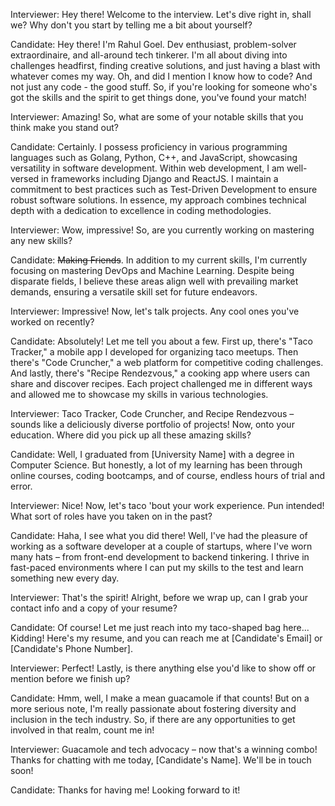 Interviewer: Hey there! Welcome to the interview. Let's dive right in, shall we? Why don't you start by telling me a bit about yourself?

Candidate: Hey there! I'm Rahul Goel. Dev enthusiast, problem-solver extraordinaire, and all-around tech tinkerer. I'm all about diving into challenges headfirst, finding creative solutions, and just having a blast with whatever comes my way. Oh, and did I mention I know how to code? And not just any code - the good stuff. So, if you're looking for someone who's got the skills and the spirit to get things done, you've found your match!

Interviewer: Amazing! So, what are some of your notable skills that you think make you stand out?

Candidate: Certainly. I possess proficiency in various programming languages such as Golang, Python, C++, and JavaScript, showcasing versatility in software development. Within web development, I am well-versed in frameworks including Django and ReactJS. I maintain a commitment to best practices such as Test-Driven Development to ensure robust software solutions. In essence, my approach combines technical depth with a dedication to excellence in coding methodologies.

Interviewer: Wow, impressive! So, are you currently working on mastering any new skills?

Candidate: <strike>Making Friends</strike>. In addition to my current skills, I'm currently focusing on mastering DevOps and Machine Learning. Despite being disparate fields, I believe these areas align well with prevailing market demands, ensuring a versatile skill set for future endeavors.

Interviewer: Impressive! Now, let's talk projects. Any cool ones you've worked on recently?

Candidate: Absolutely! Let me tell you about a few. First up, there's "Taco Tracker," a mobile app I developed for organizing taco meetups. Then there's "Code Cruncher," a web platform for competitive coding challenges. And lastly, there's "Recipe Rendezvous," a cooking app where users can share and discover recipes. Each project challenged me in different ways and allowed me to showcase my skills in various technologies.

Interviewer: Taco Tracker, Code Cruncher, and Recipe Rendezvous – sounds like a deliciously diverse portfolio of projects! Now, onto your education. Where did you pick up all these amazing skills?

Candidate: Well, I graduated from [University Name] with a degree in Computer Science. But honestly, a lot of my learning has been through online courses, coding bootcamps, and of course, endless hours of trial and error.

Interviewer: Nice! Now, let's taco 'bout your work experience. Pun intended! What sort of roles have you taken on in the past?

Candidate: Haha, I see what you did there! Well, I've had the pleasure of working as a software developer at a couple of startups, where I've worn many hats – from front-end development to backend tinkering. I thrive in fast-paced environments where I can put my skills to the test and learn something new every day.

Interviewer: That's the spirit! Alright, before we wrap up, can I grab your contact info and a copy of your resume?

Candidate: Of course! Let me just reach into my taco-shaped bag here... Kidding! Here's my resume, and you can reach me at [Candidate's Email] or [Candidate's Phone Number].

Interviewer: Perfect! Lastly, is there anything else you'd like to show off or mention before we finish up?

Candidate: Hmm, well, I make a mean guacamole if that counts! But on a more serious note, I'm really passionate about fostering diversity and inclusion in the tech industry. So, if there are any opportunities to get involved in that realm, count me in!

Interviewer: Guacamole and tech advocacy – now that's a winning combo! Thanks for chatting with me today, [Candidate's Name]. We'll be in touch soon!

Candidate: Thanks for having me! Looking forward to it!